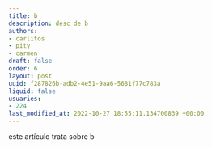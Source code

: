 ```yaml
---
title: b
description: desc de b
authors:
- carlitos
- pity
- carmen
draft: false
order: 6
layout: post
uuid: f287826b-adb2-4e51-9aa6-5681f77c783a
liquid: false
usuaries:
- 224
last_modified_at: 2022-10-27 18:55:11.134700839 +00:00
---
```


<p>este artículo trata sobre b</p>